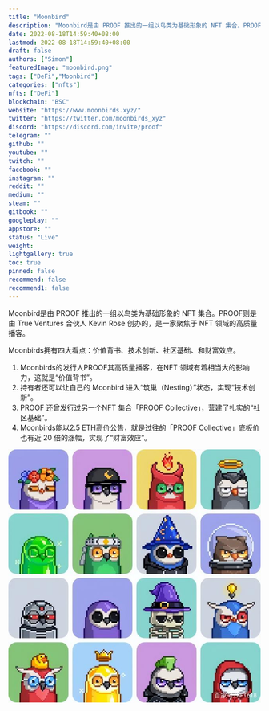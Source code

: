 ```yaml
---
title: "Moonbird"
description: "Moonbird是由 PROOF 推出的一组以鸟类为基础形象的 NFT 集合。PROOF则是由 True Ventures 合伙人 Kevin Rose 创办的，是一家聚焦于 NFT 领域的高质量播客。"
date: 2022-08-18T14:59:40+08:00
lastmod: 2022-08-18T14:59:40+08:00
draft: false
authors: ["Simon"]
featuredImage: "moonbird.png"
tags: ["DeFi","Moonbird"]
categories: ["nfts"]
nfts: ["DeFi"]
blockchain: "BSC"
website: "https://www.moonbirds.xyz/"
twitter: "https://twitter.com/moonbirds_xyz"
discord: "https://discord.com/invite/proof"
telegram: ""
github: ""
youtube: ""
twitch: ""
facebook: ""
instagram: ""
reddit: ""
medium: ""
steam: ""
gitbook: ""
googleplay: ""
appstore: ""
status: "Live"
weight: 
lightgallery: true
toc: true
pinned: false
recommend: false
recommend1: false
---
```

Moonbird是由 PROOF 推出的一组以鸟类为基础形象的 NFT 集合。PROOF则是由 True Ventures 合伙人 Kevin Rose 创办的，是一家聚焦于 NFT 领域的高质量播客。

Moonbirds拥有四大看点：价值背书、技术创新、社区基础、和财富效应。

1. Moonbirds的发行人PROOF其高质量播客，在NFT 领域有着相当大的影响力，这就是“价值背书”。
2. 持有者还可以让自己的 Moonbird 进入“筑巢（Nesting）”状态，实现“技术创新”。
3. PROOF 还曾发行过另一个NFT 集合「PROOF Collective」，营建了扎实的“社区基础”。
4. Moonbirds能以2.5 ETH高价公售，就是过往的「PROOF Collective」底板价也有近 20 倍的涨幅，实现了“财富效应”。

![配图](810a19d8bc3eb1353fe653a13e6a91d9fd1f4401.jpeg)